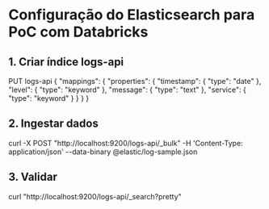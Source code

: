 # Configuração do Elasticsearch para PoC com Databricks

## 1. Criar índice logs-api
PUT logs-api
{
  "mappings": {
    "properties": {
      "timestamp": { "type": "date" },
      "level": { "type": "keyword" },
      "message": { "type": "text" },
      "service": { "type": "keyword" }
    }
  }
}

## 2. Ingestar dados
curl -X POST "http://localhost:9200/logs-api/_bulk" -H 'Content-Type: application/json' --data-binary @elastic/log-sample.json

## 3. Validar
curl "http://localhost:9200/logs-api/_search?pretty"
